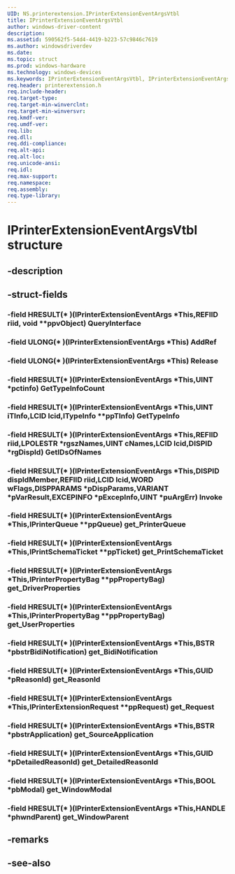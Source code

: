 ```yaml
---
UID: NS.printerextension.IPrinterExtensionEventArgsVtbl
title: IPrinterExtensionEventArgsVtbl
author: windows-driver-content
description: 
ms.assetid: 590562f5-54d4-4419-b223-57c9846c7619
ms.author: windowsdriverdev
ms.date: 
ms.topic: struct
ms.prod: windows-hardware
ms.technology: windows-devices
ms.keywords: IPrinterExtensionEventArgsVtbl, IPrinterExtensionEventArgsVtbl
req.header: printerextension.h
req.include-header:
req.target-type:
req.target-min-winverclnt:
req.target-min-winversvr:
req.kmdf-ver:
req.umdf-ver:
req.lib:
req.dll:
req.ddi-compliance:
req.alt-api:
req.alt-loc:
req.unicode-ansi:
req.idl:
req.max-support:
req.namespace:
req.assembly:
req.type-library:
---
```


# IPrinterExtensionEventArgsVtbl structure

## -description



## -struct-fields

### -field HRESULT(* )(IPrinterExtensionEventArgs *This,REFIID riid, void **ppvObject) QueryInterface			
 	
### -field ULONG(* )(IPrinterExtensionEventArgs *This) AddRef			
 	
### -field ULONG(* )(IPrinterExtensionEventArgs *This) Release			
 	
### -field HRESULT(* )(IPrinterExtensionEventArgs *This,UINT *pctinfo) GetTypeInfoCount			
 	
### -field HRESULT(* )(IPrinterExtensionEventArgs *This,UINT iTInfo,LCID lcid,ITypeInfo **ppTInfo) GetTypeInfo			
 	
### -field HRESULT(* )(IPrinterExtensionEventArgs *This,REFIID riid,LPOLESTR *rgszNames,UINT cNames,LCID lcid,DISPID *rgDispId) GetIDsOfNames			
 	
### -field HRESULT(* )(IPrinterExtensionEventArgs *This,DISPID dispIdMember,REFIID riid,LCID lcid,WORD wFlags,DISPPARAMS *pDispParams,VARIANT *pVarResult,EXCEPINFO *pExcepInfo,UINT *puArgErr) Invoke			
 	
### -field HRESULT(* )(IPrinterExtensionEventArgs *This,IPrinterQueue **ppQueue) get_PrinterQueue			
 	
### -field HRESULT(* )(IPrinterExtensionEventArgs *This,IPrintSchemaTicket **ppTicket) get_PrintSchemaTicket			
 	
### -field HRESULT(* )(IPrinterExtensionEventArgs *This,IPrinterPropertyBag **ppPropertyBag) get_DriverProperties			
 	
### -field HRESULT(* )(IPrinterExtensionEventArgs *This,IPrinterPropertyBag **ppPropertyBag) get_UserProperties			
 	
### -field HRESULT(* )(IPrinterExtensionEventArgs *This,BSTR *pbstrBidiNotification) get_BidiNotification			
 	
### -field HRESULT(* )(IPrinterExtensionEventArgs *This,GUID *pReasonId) get_ReasonId			
 	
### -field HRESULT(* )(IPrinterExtensionEventArgs *This,IPrinterExtensionRequest **ppRequest) get_Request			
 	
### -field HRESULT(* )(IPrinterExtensionEventArgs *This,BSTR *pbstrApplication) get_SourceApplication			
 	
### -field HRESULT(* )(IPrinterExtensionEventArgs *This,GUID *pDetailedReasonId) get_DetailedReasonId			
 	
### -field HRESULT(* )(IPrinterExtensionEventArgs *This,BOOL *pbModal) get_WindowModal			
 	
### -field HRESULT(* )(IPrinterExtensionEventArgs *This,HANDLE *phwndParent) get_WindowParent			
 	
## -remarks

## -see-also